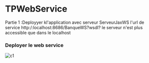 # TPWebService
Partie 1 :Deployyer kl'application avec serveur ServeurJaxWS
l'url de service http:/:localhost:8686/BanqueWS?wsdl?
le serveur n'est plus accessible que dans le localhost
### Deployer le web service
![c1](https://user-images.githubusercontent.com/82270887/163588617-700b1759-00d2-4563-b320-1de097f23ea9.png)
